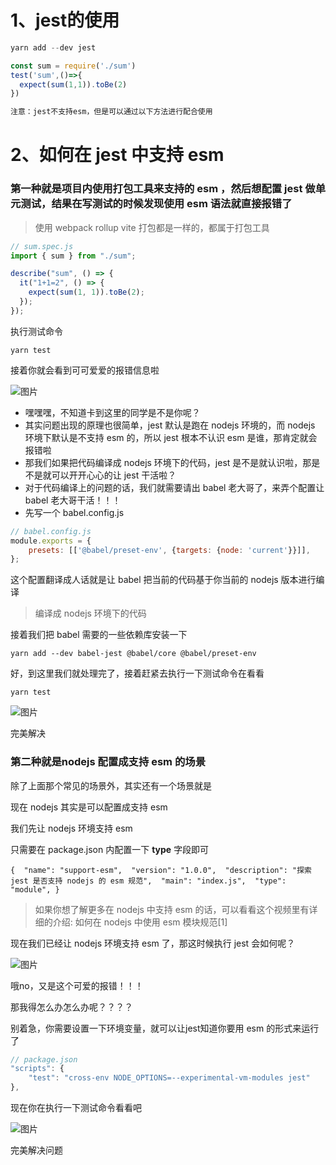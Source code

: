 # 1、jest的使用

```js
yarn add --dev jest

const sum = require('./sum')
test('sum',()=>{
  expect(sum(1,1)).toBe(2)
})

注意：jest不支持esm，但是可以通过以下方法进行配合使用
```

# 2、如何在 jest 中支持 esm

### 第一种就是项目内使用打包工具来支持的 esm ，然后想配置 jest 做单元测试，结果在写测试的时候发现使用 esm 语法就直接报错了

> 使用 webpack rollup vite 打包都是一样的，都属于打包工具

```js
// sum.spec.js
import { sum } from "./sum";

describe("sum", () => {
  it("1+1=2", () => {
    expect(sum(1, 1)).toBe(2);
  });
});
```

执行测试命令

```
yarn test
```

接着你就会看到可可爱爱的报错信息啦

![图片](https://mmbiz.qpic.cn/mmbiz_png/zMgUneGw6cORDThz2xqdGSP9pA7LcPiaL6G4KKK4VWZZIp7FTGiaOE5sv4S7OSS2yyFYrUjOTZM1Yy0zvSfEXzdw/640?wx_fmt=png&wxfrom=5&wx_lazy=1&wx_co=1)



- 嘿嘿嘿，不知道卡到这里的同学是不是你呢？
- 其实问题出现的原理也很简单，jest 默认是跑在 nodejs 环境的，而 nodejs 环境下默认是不支持 esm 的，所以 jest 根本不认识 esm 是谁，那肯定就会报错啦
- 那我们如果把代码编译成 nodejs 环境下的代码，jest 是不是就认识啦，那是不是就可以开开心心的让 jest 干活啦？
- 对于代码编译上的问题的话，我们就需要请出 babel 老大哥了，来弄个配置让 babel 老大哥干活！！！
- 先写一个 babel.config.js

```js
// babel.config.js
module.exports = {
    presets: [['@babel/preset-env', {targets: {node: 'current'}}]],
};
```

这个配置翻译成人话就是让 babel 把当前的代码基于你当前的 nodejs 版本进行编译

> 编译成 nodejs 环境下的代码

接着我们把 babel 需要的一些依赖库安装一下

```
yarn add --dev babel-jest @babel/core @babel/preset-env
```

好，到这里我们就处理完了，接着赶紧去执行一下测试命令在看看

```
yarn test
```

![图片](https://mmbiz.qpic.cn/mmbiz_png/zMgUneGw6cORDThz2xqdGSP9pA7LcPiaLckTyT5ZUfgzhRZI093SdL2IIcGlcZk7XUNDNcJMhGuRE7o11rkF42A/640?wx_fmt=png&wxfrom=5&wx_lazy=1&wx_co=1)

完美解决

### 第二种就是nodejs 配置成支持 esm 的场景

除了上面那个常见的场景外，其实还有一个场景就是

现在 nodejs 其实是可以配置成支持 esm

我们先让 nodejs 环境支持 esm

只需要在 package.json 内配置一下 **type** 字段即可

```
{  "name": "support-esm",  "version": "1.0.0",  "description": "探索 jest 是否支持 nodejs 的 esm 规范",  "main": "index.js",  "type": "module", }
```

> 如果你想了解更多在 nodejs 中支持 esm 的话，可以看看这个视频里有详细的介绍: 如何在 nodejs 中使用 esm 模块规范[1]

现在我们已经让 nodejs 环境支持 esm 了，那这时候执行 jest 会如何呢？

![图片](https://mmbiz.qpic.cn/mmbiz_png/zMgUneGw6cORDThz2xqdGSP9pA7LcPiaLHpzT1Eyn97fczIF7A40fcpaicr5H8YmXqsssxhcIS7raqMmE7c2oQJQ/640?wx_fmt=png&wxfrom=5&wx_lazy=1&wx_co=1)

哦no，又是这个可爱的报错！！！

那我得怎么办怎么办呢？？？？

别着急，你需要设置一下环境变量，就可以让jest知道你要用 esm 的形式来运行了

```js
// package.json  
"scripts": {    
    "test": "cross-env NODE_OPTIONS=--experimental-vm-modules jest"  
},
```

现在你在执行一下测试命令看看吧

![图片](https://mmbiz.qpic.cn/mmbiz_png/zMgUneGw6cORDThz2xqdGSP9pA7LcPiaLdu8SMNNobbSHD4SG87eOqGYwR03KF9nnXpWvMzM1fSbfYg30O0UdGA/640?wx_fmt=png&wxfrom=5&wx_lazy=1&wx_co=1)

完美解决问题